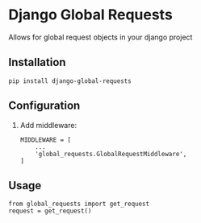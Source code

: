 # Django Global Requests

Allows for global request objects in your django project

## Installation

`pip install django-global-requests`

## Configuration

1. Add middleware:
    ```
    MIDDLEWARE = [
        ...
        'global_requests.GlobalRequestMiddleware',
    ]
    
    ```

## Usage

```
from global_requests import get_request
request = get_request()
```



  